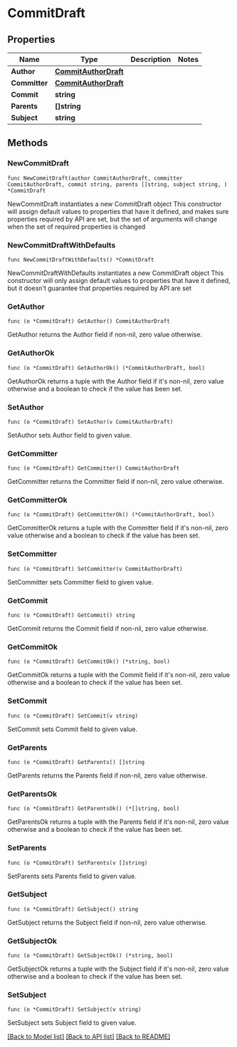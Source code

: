 # CommitDraft

## Properties

Name | Type | Description | Notes
------------ | ------------- | ------------- | -------------
**Author** | [**CommitAuthorDraft**](CommitAuthorDraft.md) |  | 
**Committer** | [**CommitAuthorDraft**](CommitAuthorDraft.md) |  | 
**Commit** | **string** |  | 
**Parents** | **[]string** |  | 
**Subject** | **string** |  | 

## Methods

### NewCommitDraft

`func NewCommitDraft(author CommitAuthorDraft, committer CommitAuthorDraft, commit string, parents []string, subject string, ) *CommitDraft`

NewCommitDraft instantiates a new CommitDraft object
This constructor will assign default values to properties that have it defined,
and makes sure properties required by API are set, but the set of arguments
will change when the set of required properties is changed

### NewCommitDraftWithDefaults

`func NewCommitDraftWithDefaults() *CommitDraft`

NewCommitDraftWithDefaults instantiates a new CommitDraft object
This constructor will only assign default values to properties that have it defined,
but it doesn't guarantee that properties required by API are set

### GetAuthor

`func (o *CommitDraft) GetAuthor() CommitAuthorDraft`

GetAuthor returns the Author field if non-nil, zero value otherwise.

### GetAuthorOk

`func (o *CommitDraft) GetAuthorOk() (*CommitAuthorDraft, bool)`

GetAuthorOk returns a tuple with the Author field if it's non-nil, zero value otherwise
and a boolean to check if the value has been set.

### SetAuthor

`func (o *CommitDraft) SetAuthor(v CommitAuthorDraft)`

SetAuthor sets Author field to given value.


### GetCommitter

`func (o *CommitDraft) GetCommitter() CommitAuthorDraft`

GetCommitter returns the Committer field if non-nil, zero value otherwise.

### GetCommitterOk

`func (o *CommitDraft) GetCommitterOk() (*CommitAuthorDraft, bool)`

GetCommitterOk returns a tuple with the Committer field if it's non-nil, zero value otherwise
and a boolean to check if the value has been set.

### SetCommitter

`func (o *CommitDraft) SetCommitter(v CommitAuthorDraft)`

SetCommitter sets Committer field to given value.


### GetCommit

`func (o *CommitDraft) GetCommit() string`

GetCommit returns the Commit field if non-nil, zero value otherwise.

### GetCommitOk

`func (o *CommitDraft) GetCommitOk() (*string, bool)`

GetCommitOk returns a tuple with the Commit field if it's non-nil, zero value otherwise
and a boolean to check if the value has been set.

### SetCommit

`func (o *CommitDraft) SetCommit(v string)`

SetCommit sets Commit field to given value.


### GetParents

`func (o *CommitDraft) GetParents() []string`

GetParents returns the Parents field if non-nil, zero value otherwise.

### GetParentsOk

`func (o *CommitDraft) GetParentsOk() (*[]string, bool)`

GetParentsOk returns a tuple with the Parents field if it's non-nil, zero value otherwise
and a boolean to check if the value has been set.

### SetParents

`func (o *CommitDraft) SetParents(v []string)`

SetParents sets Parents field to given value.


### GetSubject

`func (o *CommitDraft) GetSubject() string`

GetSubject returns the Subject field if non-nil, zero value otherwise.

### GetSubjectOk

`func (o *CommitDraft) GetSubjectOk() (*string, bool)`

GetSubjectOk returns a tuple with the Subject field if it's non-nil, zero value otherwise
and a boolean to check if the value has been set.

### SetSubject

`func (o *CommitDraft) SetSubject(v string)`

SetSubject sets Subject field to given value.



[[Back to Model list]](../README.md#documentation-for-models) [[Back to API list]](../README.md#documentation-for-api-endpoints) [[Back to README]](../README.md)


